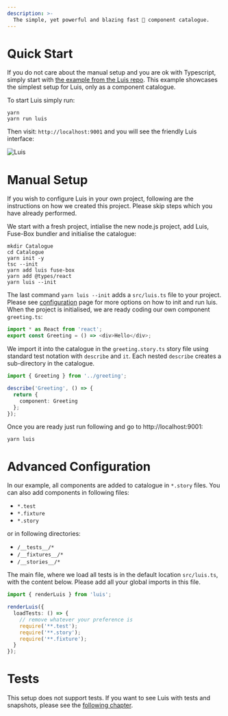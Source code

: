 ```yaml
---
description: >-
  The simple, yet powerful and blazing fast 🚀 component catalogue.
---
```


# Quick Start

If you do not care about the manual setup and you are ok with Typescript, simply start with [the example from the Luis repo](https://github.com/tomitrescak/luis/tree/master/src/examples/example). This example showcases the simplest setup for Luis, only as a component catalogue.

To start Luis simply run:

```
yarn
yarn run luis
```

Then visit: `http://localhost:9001` and you will see the friendly Luis interface:

![Luis](https://user-images.githubusercontent.com/2682705/53632273-9a082080-3c68-11e9-806a-52ee73e93b75.png)

# Manual Setup

If you wish to configure Luis in your own project, following are the instructions on how we created this project. Please skip steps which you have already performed.

We start with a fresh project, intialise the new node.js project, add Luis, Fuse-Box bundler and initialise the catalogue:

```
mkdir Catalogue
cd Catalogue
yarn init -y
tsc --init
yarn add luis fuse-box
yarn add @types/react
yarn luis --init
```

The last command `yarn luis --init` adds a `src/luis.ts` file to your project. Please see [configuration](#) page for more options on how to init and run luis. When the project is initialised, we are ready coding our own component `greeting.ts`:

```ts
import * as React from 'react';
export const Greeting = () => <div>Hello</div>;
```

We import it into the catalogue in the `greeting.story.ts` story file using standard test notation with `describe` and `it`. Each nested `describe` creates a sub-directory in the catalogue.

```ts
import { Greeting } from '../greeting';

describe('Greeting', () => {
  return {
    component: Greeting
  };
});
```

Once you are ready just run following and go to http://localhost:9001:

```
yarn luis
```

# Advanced Configuration

In our example, all components are added to catalogue in `*.story` files. You can also add components in following files:

- `*.test`
- `*.fixture`
- `*.story`

or in following directories:

- `/__tests__/*`
- `/__fixtures__/*`
- `/__stories__/*`

The main file, where we load all tests is in the default location `src/luis.ts`, with the content below. Please add all your global imports in this file.

```ts
import { renderLuis } from 'luis';

renderLuis({
  loadTests: () => {
    // remove whatever your preference is
    require('**.test');
    require('**.story');
    require('**.fixture');
  }
});
```

# Tests

This setup does not support tests. If you want to see Luis with tests and snapshots, please see the [following chapter](test.md).
